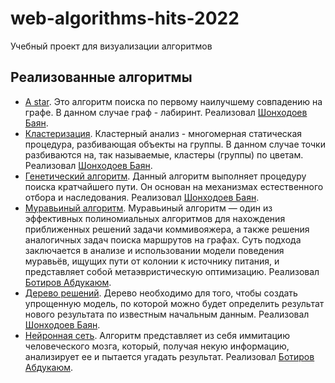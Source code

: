 # web-algorithms-hits-2022
Учебный проект для визуализации алгоритмов

## Реализованные алгоритмы

- [A star](https://github.com/Nia447/web-algorithms-hits-2022/blob/main/Views/AStar.html). Это алгоритм поиска по первому
  наилучшему совпадению на графе. В данном случае граф - лабиринт.
  Реализовал [Шонходоев Баян](https://github.com/Nia447).
- [Кластеризация](https://github.com/Nia447/web-algorithms-hits-2022/blob/main/Views/Cluster.html). Кластерный анализ - многомерная
  статическая процедура, разбивающая объекты на группы. В данном случае точки разбиваются на, так называемые, кластеры 
  (группы) по цветам. Реализовал [Шонходоев Баян](https://github.com/Nia447).
- [Генетический алгоритм](https://github.com/Nia447/web-algorithms-hits-2022/blob/main/Views/Genetic.html). Данный алгоритм выполняет
  процедуру поиска кратчайшего пути. Он основан на механизмах естественного отбора и наследования.
  Реализовал [Шонходоев Баян](https://github.com/Nia447).
- [Муравьиный алгоритм](https://github.com/Nia447/web-algorithms-hits-2022/blob/main/Views/Ants_Base.html). Муравьиный
  алгоритм — один из эффективных полиномиальных алгоритмов для нахождения приближенных решений задачи коммивояжера, а
  также решения аналогичных задач поиска маршрутов на графах. Суть подхода заключается в анализе и использовании модели
  поведения муравьёв, ищущих пути от колонии к источнику питания, и представляет собой метаэвристическую оптимизацию.
  Реализовал [Ботиров Абдукаюм](https://github.com/qayum001).
- [Дерево решений](https://github.com/Nia447/web-algorithms-hits-2022/blob/main/Views/Tree.html). Дерево необходимо для того, чтобы
  создать упрощенную модель, по которой можно будет определить результат нового результата по известным начальным
  данным. Реализовал [Шонходоев Баян](https://github.com/Nia447).
- [Нейронная сеть](https://github.com/Nia447/web-algorithms-hits-2022/blob/main/Views/AI.html). Алгоритм представляет из
  себя иммитацию человеческого мозга, который, получая некую информацию, анализирует ее и пытается угадать результат.
  Реализовал [Ботиров Абдукаюм](https://github.com/qayum001).
